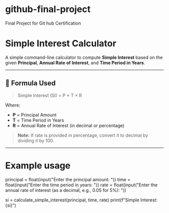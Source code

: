 # github-final-project
Final Project for Git hub Certification
# Simple Interest Calculator

A simple command-line calculator to compute **Simple Interest** based on the given **Principal**, **Annual Rate of Interest**, and **Time Period in Years**.

---

## 🧮 Formula Used

> Simple Interest (SI) = P × T × R


Where:
- **P** = Principal Amount  
- **T** = Time Period in Years  
- **R** = Annual Rate of Interest (in decimal or percentage)

> **Note:** If rate is provided in percentage, convert it to decimal by dividing it by 100.

---



# Example usage
principal = float(input("Enter the principal amount: "))
time = float(input("Enter the time period in years: "))
rate = float(input("Enter the annual rate of interest (as a decimal, e.g., 0.05 for 5%): "))

si = calculate_simple_interest(principal, time, rate)
print(f"Simple Interest: {si}")
